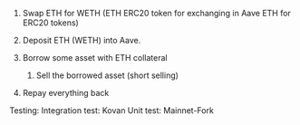 1. Swap ETH for WETH (ETH ERC20 token for exchanging in Aave ETH for ERC20 tokens)

1. Deposit ETH (WETH) into Aave. 
2. Borrow some asset with ETH collateral
    1. Sell the borrowed asset (short selling)
3. Repay everything back

Testing:
Integration test: Kovan
Unit test: Mainnet-Fork